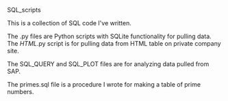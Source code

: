 SQL_scripts

This is a collection of SQL code I've written.

The .py files are Python scripts with SQLite functionality for
pulling data.  The *HTML*.py script is for pulling
data from HTML table on private company site.  

The SQL_QUERY and SQL_PLOT
files are for analyzing data pulled from SAP.

The primes.sql file is a procedure I wrote for making a table of prime numbers.
